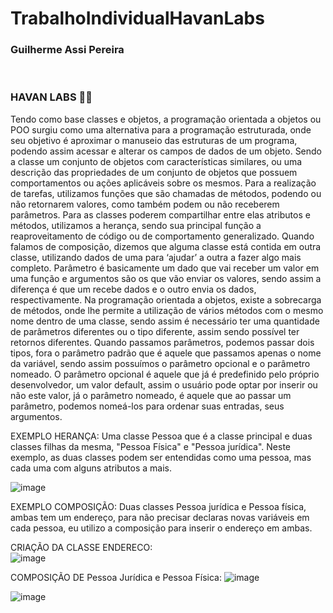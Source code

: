<h1>TrabalhoIndividualHavanLabs </h1>
<h3>Guilherme Assi Pereira</h3><br> 
<h3>HAVAN LABS 🚀🚀</h3>


Tendo como base classes e objetos, a programação orientada a objetos ou POO surgiu como uma alternativa para a programação estruturada, onde seu objetivo é aproximar o manuseio das estruturas de um programa, podendo assim acessar e alterar os campos de dados de um objeto. Sendo a classe um conjunto de objetos com características similares, ou uma descrição das propriedades de um conjunto de objetos que possuem comportamentos ou ações aplicáveis sobre os mesmos. Para a realização de tarefas, utilizamos funções que são chamadas de métodos, podendo ou não retornarem valores, como também podem ou não receberem parâmetros. Para as classes poderem compartilhar entre elas atributos e métodos, utilizamos a herança, sendo sua principal função a reaproveitamento de código ou de comportamento generalizado. Quando falamos de composição, dizemos que alguma classe está contida em outra classe, utilizando dados de uma para ‘ajudar’ a outra a fazer algo mais completo. Parâmetro é basicamente um dado que vai receber um valor em uma função e argumentos são os que vão enviar os valores, sendo assim a diferença é que um recebe dados e o outro envia os dados, respectivamente. Na programação orientada a objetos, existe a sobrecarga de métodos, onde lhe permite a utilização de vários métodos com o mesmo nome dentro de uma classe, sendo assim é necessário ter uma quantidade de parâmetros diferentes ou o tipo diferente, assim sendo possível ter retornos diferentes. Quando passamos parâmetros, podemos passar dois tipos, fora o parâmetro padrão que é aquele que passamos apenas o nome da variável, sendo assim possuímos o parâmetro opcional e o parâmetro nomeado. O parâmetro opcional é aquele que já é predefinido pelo próprio desenvolvedor, um valor default, assim o usuário pode optar por inserir ou não este valor, já o parâmetro nomeado, é aquele que ao passar um parâmetro, podemos nomeá-los para ordenar suas entradas, seus argumentos. 

EXEMPLO HERANÇA:
Uma classe Pessoa que é a classe principal e duas classes filhas da mesma, "Pessoa Física" e "Pessoa jurídica". Neste exemplo, as duas classes podem ser entendidas como uma pessoa, mas cada uma com alguns atributos a mais.

![image](https://user-images.githubusercontent.com/68344454/125993594-8d56a759-1614-45ba-a21e-1629ec229bea.png)

EXEMPLO COMPOSIÇÃO:
Duas classes Pessoa jurídica e Pessoa física, ambas tem um endereço, para não precisar declaras novas variáveis em cada pessoa, eu utilizo a composição para inserir o endereço em ambas.

CRIAÇÃO DA CLASSE ENDERECO:<br>
![image](https://user-images.githubusercontent.com/68344454/125993958-a057301e-f652-4e77-b426-2d280a51565c.png)<br>

COMPOSIÇÃO DE Pessoa Jurídica e Pessoa Física:
![image](https://user-images.githubusercontent.com/68344454/125994095-f673c2be-ee5e-48f1-8274-2fdbda37cb03.png)<br>

![image](https://user-images.githubusercontent.com/68344454/125994212-e0803acd-b264-4886-9031-e103c271c603.png)<br>




